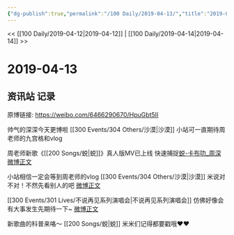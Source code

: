 ```yaml
---
{"dg-publish":true,"permalink":"/100 Daily/2019-04-13/","title":"2019-04-13","created":"2023-03-12T13:24:41.337+08:00","updated":"2023-03-12T13:26:15.729+08:00"}
---
```



<< [[100 Daily/2019-04-12\|2019-04-12]] | [[100 Daily/2019-04-14\|2019-04-14]] >>

# 2019-04-13

## 资讯站 记录

原博链接: https://weibo.com/6466290670/HpuGbt5II

帅气的深深今天更博啦 [[300 Events/304 Others/沙漠\|沙漠]]
小站可一直期待周老师的九宫格和vlog
[](https://m.weibo.cn/1736988591/4360619371022501)

周老师新歌《[[200 Songs/蜕\|蜕]]》真人版MV已上线
快速捕捉[](https://s.weibo.com/weibo?q=%23%E8%9C%95-%E5%8D%A1%E5%B8%83%E5%8F%BB_%E5%91%A8%E6%B7%B1%5B%E9%9F%B3%E4%B9%90%5D%23)[蜕-卡布叻_周深](http://weibo.com/p/10151501_64783163?from=1FFFF96039&weiboauthoruid=6466290670)
[微博正文](https://m.weibo.cn/5898310988/4360652754206003)

小站相信一定会等到周老师的vlog [[300 Events/304 Others/沙漠\|沙漠]]
米说对不对！不然先看别人的吧
[微博正文](https://m.weibo.cn/6466290670/4360652237546152)

[[300 Events/301 Lives/不说再见系列演唱会\|不说再见系列演唱会]]
仿佛好像会有大事发生先期待一下~
[微博正文](https://m.weibo.cn/6466290670/4360633673257605)

新歌曲的科普来咯～ [[200 Songs/蜕\|蜕]]
米米们记得都要戳哦❤️❤️
[](https://m.weibo.cn/1649219413/4360742000523165)
[](https://m.weibo.cn/1649219413/4360571472002052)
